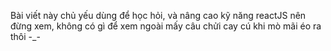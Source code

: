 Bài viết này chủ yếu dùng để học hỏi, và nâng cao kỹ năng reactJS nên đừng xem, không có gì để xem ngoài mấy câu chửi cay cú khi mò mãi éo ra thôi -\_-
